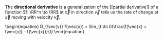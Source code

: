 The **directional derivative** is a generalization of the [[partial derivative]] of a function $f: \RR^n \to \RR$ at $\vec{x}$ in direction $\vec{v}$ tells us the rate of change at $\vec{x}$ moving with velocity $\vec{v}$. 

\begin{equation}
D_{\vec{v}} f(\vec{x}) = \lim_{t \to 0}\frac{f(\vec{x} + t\vec{v}) - f(\vec{x})}{t}
\end{equation}